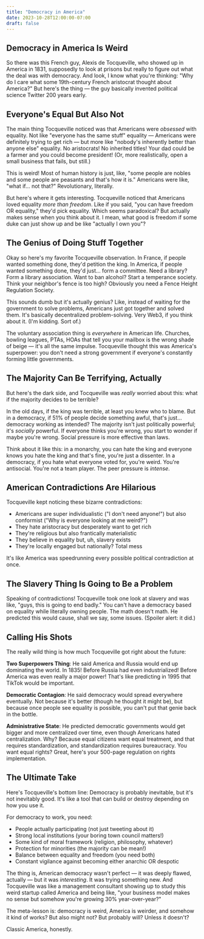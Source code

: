 ```yaml
---
title: "Democracy in America"
date: 2023-10-28T12:00:00-07:00
draft: false
---
```


## Democracy in America Is Weird

So there was this French guy, Alexis de Tocqueville, who showed up in America in 1831, supposedly to look at prisons but really to figure out what the deal was with democracy. And look, I know what you're thinking: "Why do I care what some 19th-century French aristocrat thought about America?" But here's the thing — the guy basically invented political science Twitter 200 years early.

## Everyone's Equal But Also Not

The main thing Tocqueville noticed was that Americans were _obsessed_ with equality. Not like "everyone has the same stuff" equality — Americans were definitely trying to get rich — but more like "nobody's inherently better than anyone else" equality. No aristocrats! No inherited titles! Your dad could be a farmer and you could become president! (Or, more realistically, open a small business that fails, but still.)

This is weird! Most of human history is just, like, "some people are nobles and some people are peasants and that's how it is." Americans were like, "what if... not that?" Revolutionary, literally.

But here's where it gets interesting. Tocqueville noticed that Americans loved equality _more than freedom_. Like if you said, "you can have freedom OR equality," they'd pick equality. Which seems paradoxical? But actually makes sense when you think about it. I mean, what good is freedom if some duke can just show up and be like "actually I own you"?

## The Genius of Doing Stuff Together

Okay so here's my favorite Tocqueville observation. In France, if people wanted something done, they'd petition the king. In America, if people wanted something done, they'd just... form a committee. Need a library? Form a library association. Want to ban alcohol? Start a temperance society. Think your neighbor's fence is too high? Obviously you need a Fence Height Regulation Society.

This sounds dumb but it's actually genius? Like, instead of waiting for the government to solve problems, Americans just got together and solved them. It's basically decentralized problem-solving. Very Web3, if you think about it. (I'm kidding. Sort of.)

The voluntary association thing is _everywhere_ in American life. Churches, bowling leagues, PTAs, HOAs that tell you your mailbox is the wrong shade of beige — it's all the same impulse. Tocqueville thought this was America's superpower: you don't need a strong government if everyone's constantly forming little governments.

## The Majority Can Be Terrifying, Actually

But here's the dark side, and Tocqueville was _really_ worried about this: what if the majority decides to be terrible?

In the old days, if the king was terrible, at least you knew who to blame. But in a democracy, if 51% of people decide something awful, that's just... democracy working as intended? The majority isn't just politically powerful; it's _socially_ powerful. If everyone thinks you're wrong, you start to wonder if maybe you're wrong. Social pressure is more effective than laws.

Think about it like this: in a monarchy, you can hate the king and everyone knows you hate the king and that's fine, you're just a dissenter. In a democracy, if you hate what everyone voted for, you're weird. You're antisocial. You're not a team player. The peer pressure is _intense_.

## American Contradictions Are Hilarious

Tocqueville kept noticing these bizarre contradictions:

- Americans are super individualistic ("I don't need anyone!") but also conformist ("Why is everyone looking at me weird?")
- They hate aristocracy but desperately want to get rich
- They're religious but also frantically materialistic
- They believe in equality but, uh, slavery exists
- They're locally engaged but nationally? Total mess

It's like America was speedrunning every possible political contradiction at once.

## The Slavery Thing Is Going to Be a Problem

Speaking of contradictions! Tocqueville took one look at slavery and was like, "guys, this is going to end badly." You can't have a democracy based on equality while literally owning people. The math doesn't math. He predicted this would cause, shall we say, some issues. (Spoiler alert: it did.)

## Calling His Shots

The really wild thing is how much Tocqueville got right about the future:

**Two Superpowers Thing**: He said America and Russia would end up dominating the world. In 1835! Before Russia had even industrialized! Before America was even really a major power! That's like predicting in 1995 that TikTok would be important.

**Democratic Contagion**: He said democracy would spread everywhere eventually. Not because it's better (though he thought it might be), but because once people see equality is possible, you can't put that genie back in the bottle.

**Administrative State**: He predicted democratic governments would get bigger and more centralized over time, even though Americans hated centralization. Why? Because equal citizens want equal treatment, and that requires standardization, and standardization requires bureaucracy. You want equal rights? Great, here's your 500-page regulation on rights implementation.

## The Ultimate Take

Here's Tocqueville's bottom line: Democracy is probably inevitable, but it's not inevitably good. It's like a tool that can build or destroy depending on how you use it.

For democracy to work, you need:

- People actually participating (not just tweeting about it)
- Strong local institutions (your boring town council matters!)
- Some kind of moral framework (religion, philosophy, whatever)
- Protection for minorities (the majority can be mean!)
- Balance between equality and freedom (you need both)
- Constant vigilance against becoming either anarchic OR despotic

The thing is, American democracy wasn't perfect — it was deeply flawed, actually — but it was _interesting_. It was trying something new. And Tocqueville was like a management consultant showing up to study this weird startup called America and being like, "your business model makes no sense but somehow you're growing 30% year-over-year?"

The meta-lesson is: democracy is weird, America is weirder, and somehow it kind of works? But also might not? But probably will? Unless it doesn't?

Classic America, honestly.

